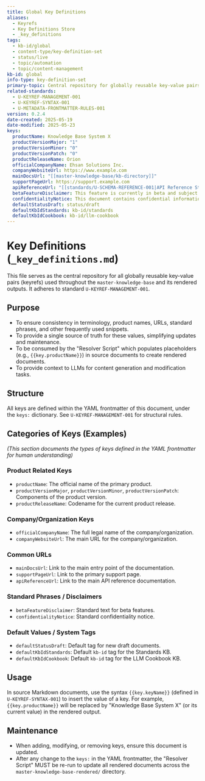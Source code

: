 ```yaml
---
title: Global Key Definitions
aliases:
  - Keyrefs
  - Key Definitions Store
  - _key_definitions
tags:
  - kb-id/global
  - content-type/key-definition-set
  - status/live
  - topic/automation
  - topic/content-management
kb-id: global
info-type: key-definition-set
primary-topic: Central repository for globally reusable key-value pairs (keyrefs) used for content consistency and automation.
related-standards:
  - U-KEYREF-MANAGEMENT-001
  - U-KEYREF-SYNTAX-001
  - U-METADATA-FRONTMATTER-RULES-001
version: 0.2.4
date-created: 2025-05-19
date-modified: 2025-05-23
keys:
  productName: Knowledge Base System X
  productVersionMajor: "1"
  productVersionMinor: "0"
  productVersionPatch: "0"
  productReleaseName: Orion
  officialCompanyName: Ehsan Solutions Inc.
  companyWebsiteUrl: https://www.example.com
  mainDocsUrl: "[[master-knowledge-base/kb-directory]]"
  supportPageUrl: https://support.example.com
  apiReferenceUrl: "[[standards/U-SCHEMA-REFERENCE-001|API Reference Standard]]"
  betaFeatureDisclaimer: This feature is currently in beta and subject to change.
  confidentialityNotice: This document contains confidential information.
  defaultStatusDraft: status/draft
  defaultKbIdStandards: kb-id/standards
  defaultKbIdCookbook: kb-id/llm-cookbook
---
```


# Key Definitions (`_key_definitions.md`)

This file serves as the central repository for all globally reusable key-value pairs (keyrefs) used throughout the `master-knowledge-base` and its rendered outputs. It adheres to standard `U-KEYREF-MANAGEMENT-001`.

## Purpose

-   To ensure consistency in terminology, product names, URLs, standard phrases, and other frequently used snippets.
-   To provide a single source of truth for these values, simplifying updates and maintenance.
-   To be consumed by the "Resolver Script" which populates placeholders (e.g., `{{key.productName}}`) in source documents to create rendered documents.
-   To provide context to LLMs for content generation and modification tasks.

## Structure

All keys are defined within the YAML frontmatter of this document, under the `keys:` dictionary. See `U-KEYREF-MANAGEMENT-001` for structural rules.

## Categories of Keys (Examples)

*(This section documents the types of keys defined in the YAML frontmatter for human understanding)*

### Product Related Keys
-   `productName`: The official name of the primary product.
-   `productVersionMajor`, `productVersionMinor`, `productVersionPatch`: Components of the product version.
-   `productReleaseName`: Codename for the current product release.

### Company/Organization Keys
-   `officialCompanyName`: The full legal name of the company/organization.
-   `companyWebsiteUrl`: The main URL for the company/organization.

### Common URLs
-   `mainDocsUrl`: Link to the main entry point of the documentation.
-   `supportPageUrl`: Link to the primary support page.
-   `apiReferenceUrl`: Link to the main API reference documentation.

### Standard Phrases / Disclaimers
-   `betaFeatureDisclaimer`: Standard text for beta features.
-   `confidentialityNotice`: Standard confidentiality notice.

### Default Values / System Tags
-   `defaultStatusDraft`: Default tag for new draft documents.
-   `defaultKbIdStandards`: Default `kb-id` tag for the Standards KB.
-   `defaultKbIdCookbook`: Default `kb-id` tag for the LLM Cookbook KB.

## Usage

In source Markdown documents, use the syntax `{{key.keyName}}` (defined in `U-KEYREF-SYNTAX-001`) to insert the value of a key. For example, `{{key.productName}}` will be replaced by "Knowledge Base System X" (or its current value) in the rendered output.

## Maintenance

-   When adding, modifying, or removing keys, ensure this document is updated.
-   After any change to the `keys:` in the YAML frontmatter, the "Resolver Script" MUST be re-run to update all rendered documents across the `master-knowledge-base-rendered/` directory.